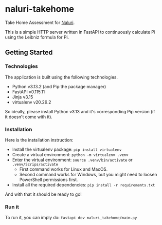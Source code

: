 # naluri-takehome
Take Home Assessment for [Naluri](https://www.naluri.life/). 

This is a simple HTTP server written in FastAPI to continuously calculate Pi using the Leibniz formula for Pi.

## Getting Started

### Technologies
The application is built using the following technologies.

- Python v3.13.2 (and Pip the package manager)
- FastAPI v0.115.11
- Jinja v3.15
- virtualenv v20.29.2

So ideally, please install Python v3.13 and it's corresponding Pip version (if it doesn't come with it).

### Installation
Here is the installation instruction:

- Install the virtualenv package: `pip install virtualenv`
- Create a virtual environment: `python -m virtualenv .venv`
- Enter the virtual environment: `source .venv/bin/activate` or `.venv/Scrips/activate`
    - First command works for Linux and MacOS.
    - Second command works for Windows, but you might need to loosen PowerShell permissions first.
- Install all the required dependencies: `pip install -r requirements.txt`

And with that it should be ready to go!

### Run it
To run it, you can imply do: `fastapi dev naluri_takehome/main.py`
